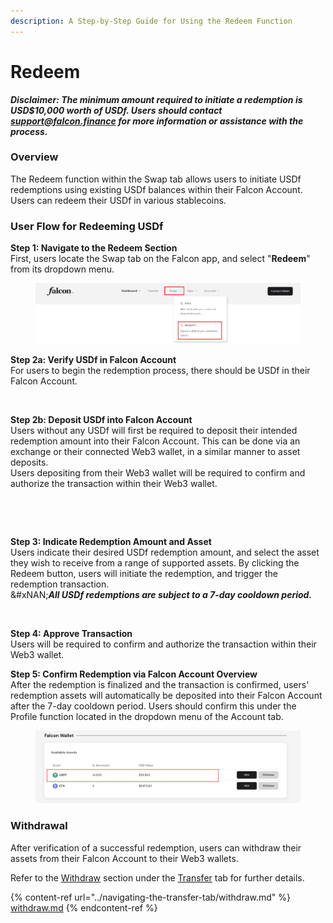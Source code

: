 ```yaml
---
description: A Step-by-Step Guide for Using the Redeem Function
---
```


# Redeem

_**Disclaimer: The minimum amount required to initiate a redemption is USD$10,000 worth of USDf. Users should contact support@falcon.finance for more information or assistance with the process.**_

### **Overview**

The Redeem function within the Swap tab allows users to initiate USDf redemptions using existing USDf balances within their Falcon Account. Users can redeem their USDf in various stablecoins.

### User Flow for Redeeming USDf

**Step 1: Navigate to the Redeem Section**\
First, users locate the Swap tab on the Falcon app, and select "**Redeem**" from its dropdown menu.

<figure><img src="../../../.gitbook/assets/image (60).png" alt="" width="563"><figcaption></figcaption></figure>

**Step 2a: Verify USDf in Falcon Account**\
For users to begin the redemption process, there should be USDf in their Falcon Account.

<figure><img src="../../../.gitbook/assets/Screenshot 2025-04-02 at 3.26.34 PM.png" alt="" width="280"><figcaption></figcaption></figure>

**Step 2b: Deposit USDf into Falcon Account**\
Users without any USDf will first be required to deposit their intended redemption amount into their Falcon Account. This can be done via an exchange or their connected Web3 wallet, in a similar manner to asset deposits.\
Users depositing from their Web3 wallet will be required to confirm and authorize the transaction within their Web3 wallet.

<div><figure><img src="../../../.gitbook/assets/Screenshot 2025-04-02 at 3.21.40 PM.png" alt="" width="288"><figcaption></figcaption></figure> <figure><img src="../../../.gitbook/assets/Screenshot 2025-04-02 at 3.21.25 PM.png" alt="" width="292"><figcaption></figcaption></figure></div>

**Step 3: Indicate Redemption Amount and Asset**\
Users indicate their desired USDf redemption amount, and select the asset they wish to receive from a range of supported assets. By clicking the Redeem button, users will initiate the redemption, and trigger the redemption transaction. \
&#xNAN;_**All USDf redemptions are subject to a 7-day cooldown period.**_

<figure><img src="../../../.gitbook/assets/Screenshot 2025-04-02 at 4.35.32 PM.png" alt="" width="276"><figcaption></figcaption></figure>

**Step 4: Approve Transaction**\
Users will be required to confirm and authorize the transaction within their Web3 wallet.

**Step 5: Confirm Redemption via Falcon Account Overview**\
After the redemption is finalized and the transaction is confirmed, users' redemption assets will automatically be deposited into their Falcon Account after the 7-day cooldown period. Users should confirm this under the Profile function located in the dropdown menu of the Account tab.

<figure><img src="../../../.gitbook/assets/image (64).png" alt="" width="563"><figcaption></figcaption></figure>

### Withdrawal

After verification of a successful redemption, users can withdraw their assets from their Falcon Account to their Web3 wallets.

Refer to the [Withdraw](redeem.md#withdrawal) section under the [Transfer](../navigating-the-transfer-tab/) tab for further details.

{% content-ref url="../navigating-the-transfer-tab/withdraw.md" %}
[withdraw.md](../navigating-the-transfer-tab/withdraw.md)
{% endcontent-ref %}

